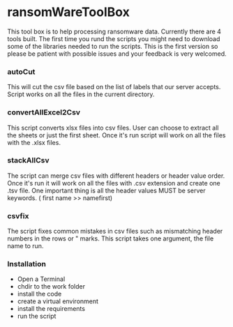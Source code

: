 # ransomWareToolBox

This tool box is to help processing ransomware data.
Currently there are 4 tools built.
The first time you rund the scripts you might need to download some of the libraries needed to run the scripts.
This is the first version so please be patient with possible issues and your feedback is very welcomed.

### autoCut
This will cut the csv file based on the list of labels that our server accepts.
Script works on all the files in the current directory.

### convertAllExcel2Csv
This script converts xlsx files into csv files.
User can choose to extract all the sheets or just the first sheet.
Once it's run script will work on all the files with the .xlsx files.

### stackAllCsv
The script can merge csv files with different headers or header value order.
Once it's run it will work on all the files with .csv extension and create one .tsv file.
One important thing is all the header values MUST be server keywords. ( first name >> namefirst)


### csvfix
The script fixes common mistakes in csv files such as mismatching header numbers in the rows or " marks.
This script takes one argument, the file name to run.


### Installation

* Open a Terminal
* chdir to the work folder
* install the code
* create a virtual environment
* install the requirements
* run the script
